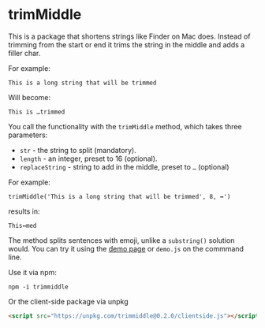 # trimMiddle

This is a package that shortens strings like Finder on Mac does. Instead of trimming from the start or end it trims the string in the middle and adds a filler char.

For example:

`This is a long string that will be trimmed`

Will become:

`This is …trimmed`

You call the functionality with the `trimMiddle` method, which takes three parameters:

* `str` - the string to split (mandatory).
* `length` - an integer, preset to 16 (optional).
* `replaceString` - string to add in the middle, preset to `…` (optional)

For example:

`trimMiddle('This is a long string that will be trimmed', 8, ↔')`

results in:

`This↔med`

The method splits sentences with emoji, unlike a `substring()` solution would. You can try it using the [demo page](https://codepo8.github.io/trimMiddle/demo.html) or `demo.js` on the commmand line.

Use it via npm:

```
npm -i trimmiddle
```

Or the client-side package via unpkg

```HTML
<script src="https://unpkg.com/trimmiddle@0.2.0/clientside.js"></script>
```
